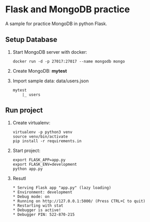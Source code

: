 # Flask and MongoDB practice

A sample for practice MongoDB in python Flask.

## Setup Database

1. Start MongoDB server with docker:

    ```shell
    docker run -d -p 27017:27017 --name mongodb mongo
    ```

2. Create MongoDB: **mytest**

3. Import sample data: data/users.json

    ```
    mytest
        |_ users
    ```

## Run project

1. Create virtualenv:

    ```shell
    virtualenv -p python3 venv
    source venv/bin/activate
    pip install -r requirements.in
    ```

2. Start project:

    ```shell
    export FLASK_APP=app.py
    export FLASK_ENV=development
    python app.py
    ```

3. Resutl

    ```
    * Serving Flask app "app.py" (lazy loading)
    * Environment: development
    * Debug mode: on
    * Running on http://127.0.0.1:5000/ (Press CTRL+C to quit)
    * Restarting with stat
    * Debugger is active!
    * Debugger PIN: 522-870-215
    ```
